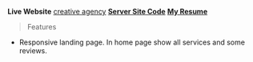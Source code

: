 **Live Website** [creative agency](https://creative-agency-1b7d2.web.app/)
[**Server Site Code**](https://github.com/nanditamandal/creative-agency-server)
[**My Resume**](https://drive.google.com/file/d/1SKPtRZH-LAxhCUD_dSV-vZYMkoYyDo1U/view?usp=sharing)

>Features
- Responsive landing page. In home page show all services and some reviews. 





